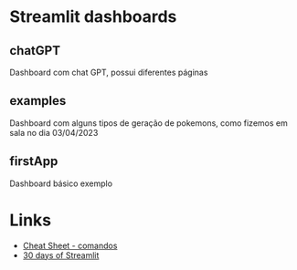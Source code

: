 # Streamlit dashboards

## chatGPT

Dashboard com chat GPT, possui diferentes páginas

## examples

Dashboard com alguns tipos de geração de pokemons, como fizemos em sala no dia 03/04/2023

## firstApp

Dashboard básico exemplo

# Links

- [Cheat Sheet - comandos](https://docs.streamlit.io/library/cheatsheet)
- [30 days of Streamlit](https://30days.streamlit.app/)

